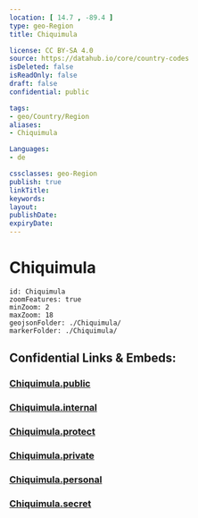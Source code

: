 ```yaml
---
location: [ 14.7 , -89.4 ] 
type: geo-Region
title: Chiquimula

license: CC BY-SA 4.0
source: https://datahub.io/core/country-codes
isDeleted: false
isReadOnly: false
draft: false
confidential: public

tags:
- geo/Country/Region
aliases:
- Chiquimula

Languages:
- de

cssclasses: geo-Region
publish: true
linkTitle: 
keywords: 
layout: 
publishDate: 
expiryDate: 
---
```


# Chiquimula

```leaflet
id: Chiquimula
zoomFeatures: true 
minZoom: 2 
maxZoom: 18
geojsonFolder: ./Chiquimula/
markerFolder: ./Chiquimula/
```


## Confidential Links & Embeds: 

### [Chiquimula.public](/_public/\Earth\Continent\America~Central\Guatemala\Departments~GuatemalaChiquimula.public.md) 

### [Chiquimula.internal](/_internal/\Earth\Continent\America~Central\Guatemala\Departments~GuatemalaChiquimula.internal.md) 

### [Chiquimula.protect](/_protect/\Earth\Continent\America~Central\Guatemala\Departments~GuatemalaChiquimula.protect.md) 

### [Chiquimula.private](/_private/\Earth\Continent\America~Central\Guatemala\Departments~GuatemalaChiquimula.private.md) 

### [Chiquimula.personal](/_personal/\Earth\Continent\America~Central\Guatemala\Departments~GuatemalaChiquimula.personal.md) 

### [Chiquimula.secret](/_secret/\Earth\Continent\America~Central\Guatemala\Departments~GuatemalaChiquimula.secret.md)

